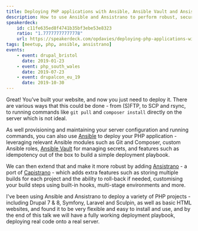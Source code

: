 ```yaml
---
title: Deploying PHP applications with Ansible, Ansible Vault and Ansistrano
description: How to use Ansible and Ansistrano to perform robust, secure deployments of your PHP applications.
speakerdeck:
    id: c11fe635ed8f4741b35bf3ebe53e8323
    ratio: "1.77777777777778"
    url: https://speakerdeck.com/opdavies/deploying-php-applications-with-ansible-ansible-vault-and-ansistrano
tags: [meetup, php, ansible, ansistrano]
events:
    - event: drupal_bristol
      date: 2019-01-23
    - event: php_south_wales
      date: 2019-07-23
    - event: drupalcon_eu_19
      date: 2019-10-30
---
```

Great! You’ve built your website, and now you just need to deploy it. There are various ways that this could be done - from (S)FTP, to SCP and rsync, to running commands like `git pull` and `composer install` directly on the server which is not ideal.

As well provisioning and maintaining your server configuration and running commands, you can also use [Ansible](https://www.ansible.com) to deploy your PHP application - leveraging relevant Ansible modules such as Git and Composer, custom Ansible roles, [Ansible Vault](https://docs.ansible.com/ansible/latest/user_guide/vault.html) for managing secrets, and features such as idempotency out of the box to build a simple deployment playbook.

We can then extend that and make it more robust by adding [Ansistrano](https://ansistrano.com) - a port of [Capistrano](https://capistranorb.com) - which adds extra features such as storing multiple builds for each project and the ability to roll-back if needed, customising your build steps using built-in hooks, multi-stage environments and more.

I've been using Ansible and Ansistrano to deploy a variety of PHP projects - including Drupal 7 & 8, Symfony, Laravel and Sculpin, as well as basic HTML websites, and found it to be very flexible and easy to install and use, and by the end of this talk we will have a fully working deployment playbook, deploying real code onto a real server.
